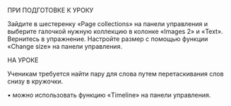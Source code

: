 ПРИ ПОДГОТОВКЕ К УРОКУ

Зайдите в шестеренку «Page collections» на панели управления и выберите галочкой нужную коллекцию в колонке «Images 2» и «Text». Вернитесь в упражнение. Настройте размер с помощью функции «Change size» на панели управления.

НА УРОКЕ

Ученикам требуется найти пару для слова путем перетаскивания слов снизу в кружочки.

•	можно использовать функцию «Timeline» на панели управления.
